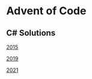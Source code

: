 # Advent of Code

## C# Solutions

[2015](https://github.com/DavidPesta/AdventOfCode/tree/main/csharp/2015)

[2019](https://github.com/DavidPesta/AdventOfCode/tree/main/csharp/2019)

[2021](https://github.com/DavidPesta/AdventOfCode/tree/main/csharp/2021)